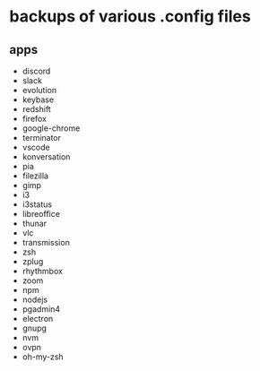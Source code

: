 # backups of various .config files

## apps

* discord
* slack
* evolution
* keybase
* redshift
* firefox
* google-chrome
* terminator
* vscode
* konversation
* pia
* filezilla
* gimp
* i3
* i3status
* libreoffice
* thunar
* vlc
* transmission
* zsh
* zplug
* rhythmbox
* zoom
* npm
* nodejs
* pgadmin4
* electron
* gnupg
* nvm
* ovpn
* oh-my-zsh
